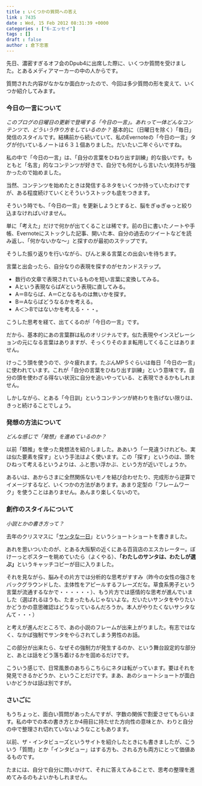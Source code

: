 ```yaml
---
title : いくつかの質問への答え
link : 7435
date : Wed, 15 Feb 2012 08:31:39 +0000
categories : ["6-エッセイ"]
tags : []
draft : false
author : 倉下忠憲
---
```


先日、濃密すぎるオフ会のDpub4に出席した際に、いくつか質問を受けました。とあるメディアマーカーの中の人からです。

質問された内容がなかなか面白かったので、今回は多少質問の形を変えて、いくつか紹介してみます。

<h3>今日の一言について</h3>
<em>このブログの日曜日の更新で登場する「今日の一言」。あれって一体どんなコンテンツで、どういう作り方をしているのか？
</em>
基本的に（日曜日を除く）「毎日」発信のスタイルです。結構前から続いていて、私のEvernoteの「今日の一言」タグが付いているノートは６３１個ありました。だいたい二年ぐらいですね。

私の中で「今日の一言」は、「自分の言葉をひねり出す訓練」的な扱いです。もともと「名言」的なコンテンツが好きで、自分でも何かしら言いたい気持ちが強かったので始めました。

当然、コンテンツを始めたときは発信するネタをいくつか持っていたわけですが、ある程度続けていくとそういうストックも底をつきます。

そういう時でも、「今日の一言」を更新しようとすると、脳をぎゅぎゅっと絞り込まなければいけません。

単に「考えた」だけで何かが出てくることは稀です。前の日に書いたノートや手帳、Evernoteにストックした記事、開いた本、自分の過去のツイートなどを読み返し、「何かないかな〜」と探すのが最初のステップです。

そうした振り返りを行いながら、ぴんと来る言葉との出会いを待ちます。

言葉と出会ったら、自分なりの表現を探すのがセカンドステップ。

<ul>
	<li>数行の文章で表現されているものを短い言葉に変換してみる。</li>
	<li>Aという表現ならばA’という表現に直してみる。</li>
	<li>A＝Bならば、A＝Cとなるものは無いかを探す。</li>
	<li>B＝Aならばどうなるかを考える。</li>
	<li>A＜＞Bではないかを考える・・・。</li>
</ul>

こうした思考を経て、出てくるのが「今日の一言」です。

だから、基本的にあの言葉群は私のオリジナルです。似た表現やインスピレーションの元になる言葉はありますが、そっくりそのまま転用してくることはありません。

けっこう頭を使うので、少々疲れます。たぶんMP５ぐらいは毎日「今日の一言」に使われています。これが「自分の言葉をひねり出す訓練」という意味です。自分の頭を使わざる得ない状況に自分を追いやっている、と表現できるかもしれません。

しかしながら、とある「今日訓」というコンテンツが終わりを告げない限りは、きっと続けることでしょう。

<h3>発想の方法について</h3>
<em>どんな感じで「発想」を進めているのか？</em>

以前「類推」を使った発想法を紹介しました。ああいう「一見違うけれども、実は似た要素を探す」という手法はよく使います。この「探す」というのは、頭をひねって考えるというよりは、ふと思い浮かぶ、という方が近いでしょうか。

あるいは、あからさまに全然関係ないモノを結び合わせたり、完成形から逆算でイメージするなど、いくつかの方法があります。あまり定型の「フレームワーク」を使うことはありません。あんまり楽しくないので。
<h3>創作のスタイルについて</h3>
<em>小説とかの書き方って？</em>

去年のクリスマスに「<a href="https://rashita.net/blog/?p=7130">サンタな一日</a>」というショートショートを書きました。

あれを思いついたのが、とある大阪駅の近くにある百貨店のエスカレーター。ぼけーっとポスターを眺めていたら（よくやる）、<strong>「わたしのサンタは、わたしが選ぶ」</strong>というキャッチコピーが目に入りました。

それを見ながら、脳みその片方では分析的な思考がすすみ（昨今の女性の強さをバックグラウンドした、主体性をアピールするフレーズだな。草食系男子という言葉が流通するなかで・・・・・・）、もう片方では感情的な思考が進んでいました（選ばれるほうも、たまったもんじゃないよな。だいたいサンタをやりたいかどうかの意思確認はどうなっているんだろうか。本人がやりたくないサンタなんて・・・）

と考えが進んだところで、あの小説のフレームが出来上がりました。有志ではなく、なかば強制でサンタをやらされてしまう男性のお話。

この部分が出来たら、なぜその強制力が発生するのか、という舞台設定的な部分と、あとは話をどう落ち着けるかを固めるだけです。

こういう感じで、日常風景のあちらこちらにネタは転がっています。要はそれを発見できるかどうか、ということだけです。まあ、あのショートショートが面白いかどうかは話は別ですが。
<h3>さいごに</h3>
もうちょっと、面白い質問があったんですが、字数の関係で割愛させてもらいます。私の中での本の書き方とか4冊目に持たせた方向性の意味とか、わりと自分の中で整理され切れていないようなこともあります。

以前、ザ・インタビューズというサイトを紹介したときにも書きましたが、こういう「質問」とか「インタビュー」はする方も、される方も両方にとって価値あるものです。

たまには、自分で自分に問いかけて、それに答えてみることで、思考の整理を進めてみるのもよいかもしれません。